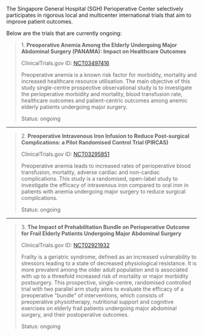 The Singapore General Hospital (SGH) Perioperative Center selectively participates in rigorous local and multicenter international trials that aim to improve patient outcomes.

Below are the trials that are currently ongoing:

> 1&#46; **Preoperative Anemia Among the Elderly Undergoing Major Abdominal Surgery (PANAMA): Impact on Healthcare Outcomes**
> 
> ClinicalTrials.gov ID: [NCT03497416](https://clinicaltrials.gov/ct2/show/NCT03497416)
>
> Preoperative anemia is a known risk factor for morbidity, mortality and increased healthcare resource utilisation.  The main objective of this study single-centre prospective observational study is to investigate the perioperative morbidity and mortality, blood transfusion rate, healthcare outcomes and patient-centric outcomes among anemic elderly patients undergoing major surgery. 
>
> Status: ongoing

<hr/>

> 2&#46; **Preoperative Intravenous Iron Infusion to Reduce Post-surgical Complications: a Pilot Randomised Control Trial (PIRCAS)**
>
> ClinicalTrials.gov ID: [NCT03295851](https://clinicaltrials.gov/ct2/show/NCT03295851)
> 
> Preoperative anemia leads to increased rates of perioperative blood transfusion, mortality, adverse cardiac and non-cardiac complications. This study is a randomised, open-label study to investigate the efficacy of intravenous iron compared to oral iron in patients with anemia undergoing major surgery to reduce surgical complications. 
> 
> Status: ongoing

<hr/>

>3&#46; **The Impact of Prehabilitation Bundle on Perioperative Outcome for Frail Elderly Patients Undergoing Major Abdominal Surgery**
>
> ClinicalTrials.gov ID: [NCT02921932](https://clinicaltrials.gov/ct2/show/NCT02921932)
>
> Frailty is a geriatric syndrome, defined as an increased vulnerability to stressors leading to a state of decreased physiological resistance. It is more prevalent among the older adult population and is associated with up to a threefold increased risk of mortality or major morbidity postsurgery. This prospective, single-centre, randomised controlled trial with two parallel arm study aims to evaluate the efficacy of a preoperative "bundle" of interventions, which consists of preoperative physiotherapy, nutritional support and cognitive exercises on elderly frail patients undergoing major abdominal surgery, and their postoperative outcomes. 
> 
> Status: ongoing 
